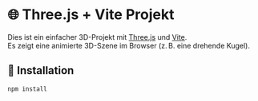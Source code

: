 # 🌐 Three.js + Vite Projekt

Dies ist ein einfacher 3D-Projekt mit [Three.js](https://threejs.org/) und [Vite](https://vitejs.dev/).  
Es zeigt eine animierte 3D-Szene im Browser (z. B. eine drehende Kugel).

## 🚀 Installation

```bash
npm install
